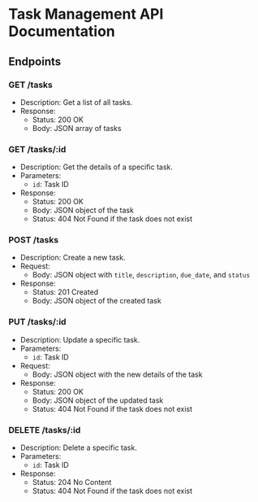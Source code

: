 # Task Management API Documentation

## Endpoints

### GET /tasks
- Description: Get a list of all tasks.
- Response:
  - Status: 200 OK
  - Body: JSON array of tasks

### GET /tasks/:id
- Description: Get the details of a specific task.
- Parameters:
  - `id`: Task ID
- Response:
  - Status: 200 OK
  - Body: JSON object of the task
  - Status: 404 Not Found if the task does not exist

### POST /tasks
- Description: Create a new task.
- Request:
  - Body: JSON object with `title`, `description`, `due_date`, and `status`
- Response:
  - Status: 201 Created
  - Body: JSON object of the created task

### PUT /tasks/:id
- Description: Update a specific task.
- Parameters:
  - `id`: Task ID
- Request:
  - Body: JSON object with the new details of the task
- Response:
  - Status: 200 OK
  - Body: JSON object of the updated task
  - Status: 404 Not Found if the task does not exist

### DELETE /tasks/:id
- Description: Delete a specific task.
- Parameters:
  - `id`: Task ID
- Response:
  - Status: 204 No Content
  - Status: 404 Not Found if the task does not exist

